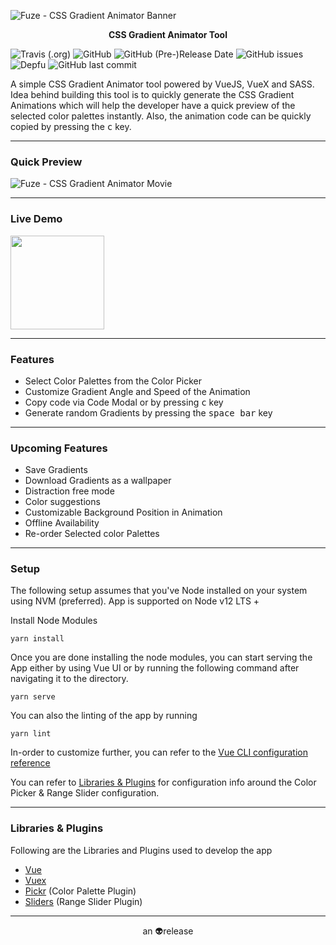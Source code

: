 
![Fuze - CSS Gradient Animator Banner](https://fuze.8bit.codes/img/fuze-banner.jpg)
<p align="center"><strong>CSS Gradient Animator Tool</strong></p>

![Travis (.org)](https://img.shields.io/travis/i-break-codes/fuze?style=flat-square) ![GitHub](https://img.shields.io/github/license/i-break-codes/fuze?color=d42274&style=flat-square)  ![GitHub (Pre-)Release Date](https://img.shields.io/github/release-date-pre/i-break-codes/fuze?color=d42274&style=flat-square) ![GitHub issues](https://img.shields.io/github/issues/i-break-codes/fuze?color=d42274&style=flat-square) ![Depfu](https://img.shields.io/depfu/i-break-codes/fuze?color=d42274&style=flat-square) ![GitHub last commit](https://img.shields.io/github/last-commit/i-break-codes/fuze?color=d42274&style=flat-square)  

A simple CSS Gradient Animator tool powered by VueJS, VueX and SASS. Idea behind building this tool is to quickly generate the CSS Gradient Animations which will help the developer have a quick preview of the selected color palettes instantly. Also, the animation code can be quickly copied by pressing the <kbd>c</kbd> key.

---

### Quick Preview
<img src="https://fuze.8bit.codes/img/fuze-demo.gif" alt="Fuze - CSS Gradient Animator Movie">

---

### Live Demo
<a href="https://i-break-codes.github.io/fuze/"><img src="https://fuze.8bit.codes/img/try-it-out.jpg" width="150"></a>

---

### Features
- Select Color Palettes from the Color Picker
- Customize Gradient Angle and Speed of the Animation
- Copy code via Code Modal or by pressing <kbd>c</kbd> key
- Generate random Gradients by pressing the <kbd>space bar</kbd> key

---

### Upcoming Features
- Save Gradients
- Download Gradients as a wallpaper
- Distraction free mode
- Color suggestions
- Customizable Background Position in Animation
- Offline Availability
- Re-order Selected color Palettes

---

### Setup

The following setup assumes that you've Node installed on your system using NVM (preferred). App is supported on Node v12 LTS +

Install Node Modules
```
yarn install
```

Once you are done installing the node modules, you can start serving the App either by using Vue UI or by running the following command after navigating it to the directory.

```
yarn serve
```

You can also the linting of the app by running
```
yarn lint
```
In-order to customize further, you can refer to the [Vue CLI configuration reference](https://cli.vuejs.org/config/)

You can refer to [Libraries & Plugins](#libraries--plugins) for configuration info around the Color Picker & Range Slider configuration.

---

### Libraries & Plugins

Following are the Libraries and Plugins used to develop the app
- [Vue](https://github.com/vuejs/vue)
- [Vuex](https://github.com/vuejs/vuex)
- [Pickr](https://github.com/Simonwep/pickr) (Color Palette Plugin)
- [Sliders](https://github.com/NightCatSama/vue-slider-component) (Range Slider Plugin)

---

<p align="center">an 👽release</p>
